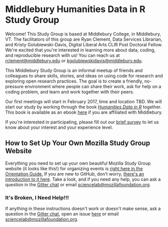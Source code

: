 # Middlebury Humanities Data in R Study Group

Welcome! This Study Group is based at Middlebury College, in Middlebury, VT. The facilitators of this group are Ryan Clement, Data Services Librarian, and Kristy Golubiewski-Davis, Digital Liberal Arts CLIR Post Doctoral Fellow. We're excited that you're interested in learning more about data, coding, and reproducible research with us! You can reach us at <rclement@middlebury.edu> or <kgolubiewskidavis@middlebury.edu>.

This Middlebury Study Group is an informal meetup of friends and colleagues to share skills, stories, and ideas on using code for research and exploring open research practices. The goal is to create a friendly, no-pressure environment where people can share their work, ask for help on a coding problem, and learn and work together with their peers.

Our first meetings will start in February 2017, time and location TBD. We will start our study by working through the book [*Humanities Data in R*](http://humanitiesdata.org/) together. This book is available as an ebook [here](http://link.springer.com/book/10.1007%2F978-3-319-20702-5) if you are affiliated with Middlebury.

If you're interested in participating, please fill out our [brief survey](https://docs.google.com/a/middlebury.edu/forms/d/e/1FAIpQLSeYJ1PH1tRrVNviZbTFGkMvp7fA-ARL3mMgoqCM5fusPkVWlw/viewform) to let us know about your interest and your experience level.

 
## How to Set Up Your Own Mozilla Study Group Website

Everything you need to set up your own beautiful Mozilla Study Group website (it looks like this!) for organizing events is [right here in the Orientation Guide.](https://mozillascience.github.io/study-group-orientation/3.3-get-online.html) If you are new to GitHub, don't worry, [there's an introduction to it here](https://mozillascience.github.io/study-group-orientation/3.1-collab-vers-github.html). Take a look, and if you need any help, you can ask a question in the [Gitter chat](https://gitter.im/mozillascience/studyGroup) or email sciencelab@mozillafoundation.org.

### It's Broken, I Need Help!!!

If anything in these instructions doesn't work or doesn't make sense, ask a question in the [Gitter chat](https://gitter.im/mozillascience/studyGroup), open an issue [here](https://github.com/mozillascience/studyGroup/issues) or email sciencelab@mozillafoundation.org.





